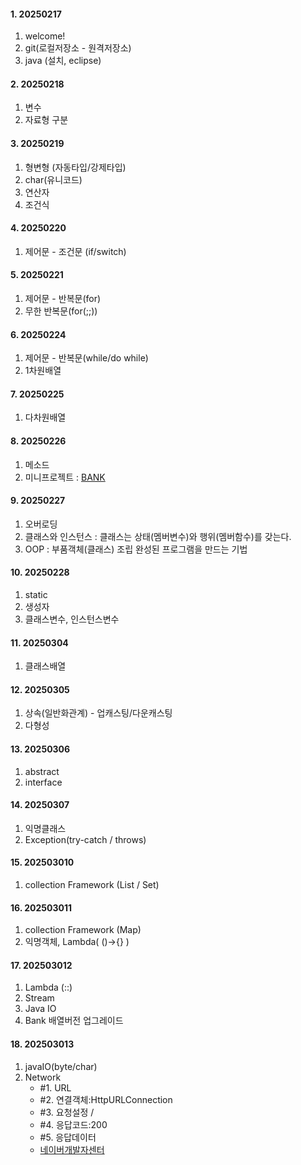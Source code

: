 #### 1. 20250217  
1. welcome!
2. git(로컬저장소 - 원격저장소)
3. java (설치, eclipse)

#### 2. 20250218
1. 변수
2. 자료형 구분

#### 3. 20250219
1. 형변형 (자동타입/강제타입)
2. char(유니코드)
3. 연산자
4. 조건식

#### 4. 20250220
1. 제어문 - 조건문 (if/switch)
   
#### 5. 20250221
1. 제어문 - 반복문(for)
2. 무한 반복문(for(;;))

#### 6. 20250224
1. 제어문 - 반복문(while/do while)
2. 1차원배열

#### 7. 20250225
1. 다차원배열

#### 8. 20250226
1. 메소드
2. 미니프로젝트 : [BANK](https://youtube.com/shorts/xxwALMTPJys?feature=share) 

#### 9. 20250227
1. 오버로딩
2. 클래스와 인스턴스
   : 클래스는 상태(멤버변수)와 행위(멤버함수)를 갖는다.
3. OOP : 부품객체(클래스) 조립  완성된 프로그램을 만드는 기법

#### 10. 20250228
1. static
2. 생성자
3. 클래스변수, 인스턴스변수

#### 11. 20250304
1. 클래스배열

#### 12. 20250305
1. 상속(일반화관계) - 업캐스팅/다운캐스팅
2. 다형성

#### 13. 20250306
1. abstract
2. interface

#### 14. 20250307
1. 익명클래스
2. Exception(try-catch / throws)

#### 15. 202503010
1. collection Framework (List / Set)

#### 16. 202503011
1. collection Framework (Map)
2. 익명객체, Lambda( ()->{} )

#### 17. 202503012
1. Lambda (::)
2. Stream
3. Java IO
4. Bank 배열버전 업그레이드

#### 18. 202503013
1. javaIO(byte/char)
2. Network
   - #1. URL
   - #2. 연결객체:HttpURLConnection
   - #3. 요청설정 /
   - #4. 응답코드:200
   - #5. 응답데이터
   - [네이버개발자센터](https://developers.naver.com/docs/serviceapi/search/blog/blog.md#%EB%B8%94%EB%A1%9C%EA%B7%B8)
